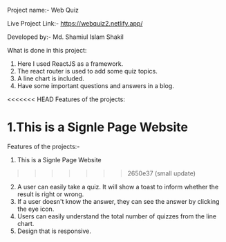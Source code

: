 
Project name:- Web Quiz

Live Project Link:- https://webquiz2.netlify.app/

Developed by:- Md. Shamiul Islam Shakil

What is done in this project:
1. Here I used ReactJS as a framework.
2. The react router is used to add some quiz topics.
3. A line chart is included.
4. Have some important questions and answers in a blog.


<<<<<<< HEAD
Features of the projects: 

1.This is a Signle Page Website
=======
Features of the projects:- 

1. This is a Signle Page Website
>>>>>>> 2650e37 (small update)
2. A user can easily take a quiz. It will show a toast to inform whether the result is right or wrong.
3. If a user doesn't know the answer, they can see the answer by clicking the eye icon.
4. Users can easily understand the total number of quizzes from the line chart.
5. Design that is responsive.
